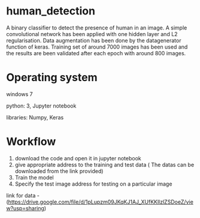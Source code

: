 # human_detection
A binary classifier to detect the presence of human in an image. A simple convolutional network has been applied with one hidden layer 
and L2 regularisation. Data augmentation has been done by the datagenerator function of keras. Training set of around 7000 images has been
used and the results are been validated after each epoch with around 800 images.

# Operating system
windows 7

python: 3, Jupyter notebook

libraries: Numpy, Keras

# Workflow
1) download the code and open it in jupyter notebook
2) give appropriate address to the training and test data ( The datas can be downloaded from the link provided)
3) Train the model
4) Specify the test image address for testing on a particular image

link for data -(https://drive.google.com/file/d/1pLupzm09JKqKJ1AJ_XUfKKllzlZSDoeZ/view?usp=sharing)
